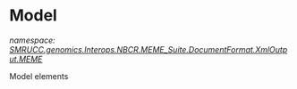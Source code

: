 ﻿# Model
_namespace: [SMRUCC.genomics.Interops.NBCR.MEME_Suite.DocumentFormat.XmlOutput.MEME](./index.md)_

Model elements




